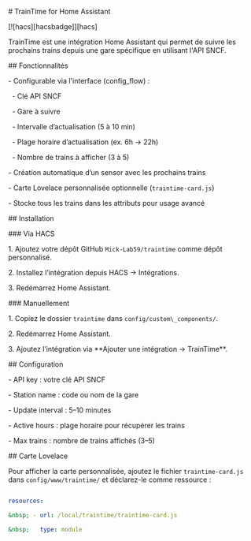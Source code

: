 \# TrainTime for Home Assistant



\[!\[hacs]\[hacsbadge]]\[hacs]



TrainTime est une intégration Home Assistant qui permet de suivre les prochains trains depuis une gare spécifique en utilisant l'API SNCF.



\## Fonctionnalités



\- Configurable via l'interface (config\_flow) :

&nbsp; - Clé API SNCF

&nbsp; - Gare à suivre

&nbsp; - Intervalle d’actualisation (5 à 10 min)

&nbsp; - Plage horaire d’actualisation (ex. 6h → 22h)

&nbsp; - Nombre de trains à afficher (3 à 5)

\- Création automatique d’un sensor avec les prochains trains

\- Carte Lovelace personnalisée optionnelle (`traintime-card.js`)

\- Stocke tous les trains dans les attributs pour usage avancé



\## Installation



\### Via HACS

1\. Ajoutez votre dépôt GitHub `Mick-Lab59/traintime` comme dépôt personnalisé.

2\. Installez l’intégration depuis HACS → Intégrations.

3\. Redémarrez Home Assistant.



\### Manuellement

1\. Copiez le dossier `traintime` dans `config/custom\_components/`.

2\. Redémarrez Home Assistant.

3\. Ajoutez l’intégration via \*\*Ajouter une intégration → TrainTime\*\*.



\## Configuration



\- API key : votre clé API SNCF

\- Station name : code ou nom de la gare

\- Update interval : 5–10 minutes

\- Active hours : plage horaire pour récupérer les trains

\- Max trains : nombre de trains affichés (3–5)



\## Carte Lovelace



Pour afficher la carte personnalisée, ajoutez le fichier `traintime-card.js` dans `config/www/traintime/` et déclarez-le comme ressource :  



```yaml

resources:

&nbsp; - url: /local/traintime/traintime-card.js

&nbsp;   type: module



